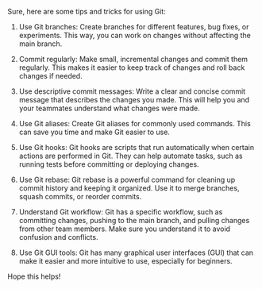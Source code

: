 Sure, here are some tips and tricks for using Git:

1. Use Git branches: Create branches for different features, bug fixes, or experiments. This way, you can work on changes without affecting the main branch.

2. Commit regularly: Make small, incremental changes and commit them regularly. This makes it easier to keep track of changes and roll back changes if needed.

3. Use descriptive commit messages: Write a clear and concise commit message that describes the changes you made. This will help you and your teammates understand what changes were made.

4. Use Git aliases: Create Git aliases for commonly used commands. This can save you time and make Git easier to use.

5. Use Git hooks: Git hooks are scripts that run automatically when certain actions are performed in Git. They can help automate tasks, such as running tests before committing or deploying changes.

6. Use Git rebase: Git rebase is a powerful command for cleaning up commit history and keeping it organized. Use it to merge branches, squash commits, or reorder commits.

7. Understand Git workflow: Git has a specific workflow, such as committing changes, pushing to the main branch, and pulling changes from other team members. Make sure you understand it to avoid confusion and conflicts.

8. Use Git GUI tools: Git has many graphical user interfaces (GUI) that can make it easier and more intuitive to use, especially for beginners.

Hope this helps!
